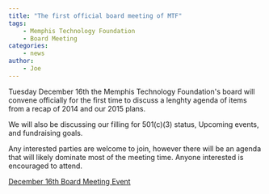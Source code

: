 ```yaml
---
title: "The first official board meeting of MTF"
tags:
    - Memphis Technology Foundation
    - Board Meeting
categories:
    - news
author:
    - Joe
---
```

Tuesday December 16th the Memphis Technology Foundation's board will convene officially for the first time to discuss a lenghty agenda of items from a recap of 2014 and our 2015 plans.

We will also be discussing our filling for 501(c)(3) status, Upcoming events, and fundraising goals.

Any interested parties are welcome to join, however there will be an agenda that will likely dominate most of the meeting time. Anyone interested is encouraged to attend.

[December 16th Board Meeting Event](http://www.meetup.com/MidsouthMakers/events/218999316/)

